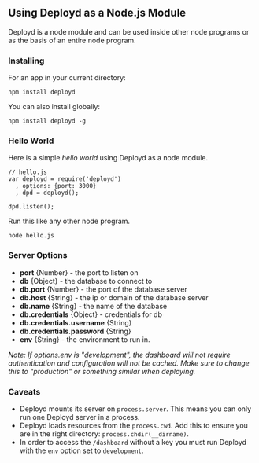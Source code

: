 <!--{
  title: 'Using Deployd as a Node.js Module',
  tags: ['node', 'module', 'server']
}-->

## Using Deployd as a Node.js Module

Deployd is a node module and can be used inside other node programs or as the basis of an entire node program.

### Installing

For an app in your current directory:

    npm install deployd

You can also install globally:

    npm install deployd -g

### Hello World

Here is a simple *hello world* using Deployd as a node module.

    // hello.js
    var deployd = require('deployd')
      , options: {port: 3000}
      , dpd = deployd();
  
    dpd.listen();
    
Run this like any other node program.
  
    node hello.js
    
### Server Options <!-- ref -->

- **port** {Number} - the port to listen on
- **db** {Object} - the database to connect to
 - **db.port** {Number} - the port of the database server
 - **db.host** {String} - the ip or domain of the database server
 - **db.name** {String} - the name of the database
 - **db.credentials** {Object} - credentials for db
  - **db.credentials.username** {String}
  - **db.credentials.password** {String}
- **env** {String} - the environment to run in.

*Note: If options.env is "development", the dashboard will not require authentication and configuration will not be cached. Make sure to change this to "production" or something similar when deploying.*

### Caveats

- Deployd mounts its server on `process.server`. This means you can only run one Deployd server in a process.
- Deployd loads resources from the `process.cwd`. Add this to ensure you are in the right directory: `process.chdir(__dirname)`.
- In order to access the `/dashboard` without a key you must run Deployd with the `env` option set to `development`. 
